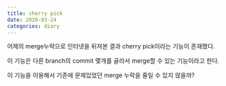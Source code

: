 ```yaml
---
title: cherry pick
date: 2020-03-24
categories: diary
---
```

어제의 merge누락으로 인터넷을 뒤져본 결과 cherry pick이라는 기능이 존재했다.

이 기능은 다른 branch의 commit 몇개를 골라서 merge할 수 있는 기능이라고 한다.

이 기능을 이용해서 기존에 문제있었던 merge 누락을 줄일 수 있지 않을까?
